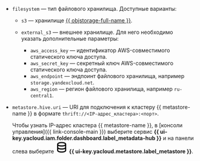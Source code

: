 * `filesystem` — тип файлового хранилища. Доступные варианты:

    * `s3` — хранилище [{{ objstorage-full-name }}](../../../storage/quickstart/index.md).
    * `external_s3` — внешнее хранилище. Для него необходимо указать дополнительные параметры:

        * `aws_access_key` — идентификатор AWS-совместимого статического ключа доступа.
        * `aws_secret_key` — секретный ключ AWS-совместимого статического ключа доступа.
        * `aws_endpoint` — эндпоинт файлового хранилища, например `storage.yandexcloud.net`.
        * `aws_region` — регион файлового хранилища, например `ru-central1`.

* `metastore.hive.uri` — URI для подключения к кластеру {{ metastore-name }} в формате `thrift://<IP-адрес_кластера>:<порт>`.

    Чтобы узнать IP-адрес кластера {{ metastore-name }}, в [консоли управления]({{ link-console-main }}) выберите сервис **{{ ui-key.yacloud.iam.folder.dashboard.label_metadata-hub }}** и на панели слева выберите ![image](../../../_assets/console-icons/database.svg) **{{ ui-key.yacloud.metastore.label_metastore }}**.
